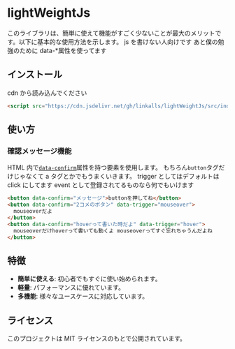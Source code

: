 # lightWeightJs

このライブラリは、簡単に使えて機能がすごく少ないことが最大のメリットです。以下に基本的な使用方法を示します。
js を書けない人向けです
あと僕の勉強のために data-\*属性を使ってます

## インストール

cdn から読み込んでください

```html
<script src="https://cdn.jsdelivr.net/gh/linkalls/lightWeightJs/src/index.min.js"></script>
```

## 使い方

### 確認メッセージ機能

HTML 内で[`data-confirm`](index.html)属性を持つ要素を使用します。
もちろん`button`タグだけじゃなくて a タグとかでもうまくいきます。
trigger としてはデフォルトは click にしてます
event として登録されてるものなら何でもいけます

```html
<button data-confirm="メッセージ">buttonを押してね</button>
<button data-confirm="2コメのボタン" data-trigger="mouseover">
  mouseoverだよ
</button>
<button data-confirm="hoverって書いた時だよ" data-trigger="hover">
  mouseoverだけhoverって書いても動くよ mouseoverってすぐ忘れちゃうんだよね
</button>
```



## 特徴

- **簡単に使える**: 初心者でもすぐに使い始められます。
- **軽量**: パフォーマンスに優れています。
- **多機能**: 様々なユースケースに対応しています。

## ライセンス

このプロジェクトは MIT ライセンスのもとで公開されています。
